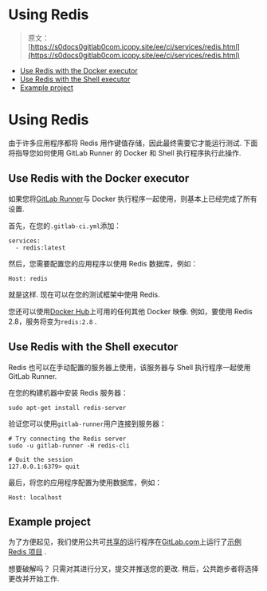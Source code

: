 # Using Redis

> 原文：[https://s0docs0gitlab0com.icopy.site/ee/ci/services/redis.html](https://s0docs0gitlab0com.icopy.site/ee/ci/services/redis.html)

*   [Use Redis with the Docker executor](#use-redis-with-the-docker-executor)
*   [Use Redis with the Shell executor](#use-redis-with-the-shell-executor)
*   [Example project](#example-project)

# Using Redis[](#using-redis "Permalink")

由于许多应用程序都将 Redis 用作键值存储，因此最终需要它才能运行测试. 下面将指导您如何使用 GitLab Runner 的 Docker 和 Shell 执行程序执行此操作.

## Use Redis with the Docker executor[](#use-redis-with-the-docker-executor "Permalink")

如果您将[GitLab Runner](../runners/README.html)与 Docker 执行程序一起使用，则基本上已经完成了所有设置.

首先，在您的`.gitlab-ci.yml`添加：

```
services:
  - redis:latest 
```

然后，您需要配置您的应用程序以使用 Redis 数据库，例如：

```
Host: redis 
```

就是这样. 现在可以在您的测试框架中使用 Redis.

您还可以使用[Docker Hub](https://hub.docker.com/_/redis)上可用的任何其他 Docker 映像. 例如，要使用 Redis 2.8，服务将变为`redis:2.8` .

## Use Redis with the Shell executor[](#use-redis-with-the-shell-executor "Permalink")

Redis 也可以在手动配置的服务器上使用，该服务器与 Shell 执行程序一起使用 GitLab Runner.

在您的构建机器中安装 Redis 服务器：

```
sudo apt-get install redis-server 
```

验证您可以使用`gitlab-runner`用户连接到服务器：

```
# Try connecting the Redis server
sudo -u gitlab-runner -H redis-cli

# Quit the session
127.0.0.1:6379> quit 
```

最后，将您的应用程序配置为使用数据库，例如：

```
Host: localhost 
```

## Example project[](#example-project "Permalink")

为了方便起见，我们使用公共可[共享的](../runners/README.html)运行程序在[GitLab.com](https://gitlab.com)上运行了[示例 Redis 项目](https://gitlab.com/gitlab-examples/redis) .

想要破解吗？ 只需对其进行分叉，提交并推送您的更改. 稍后，公共跑步者将选择更改并开始工作.